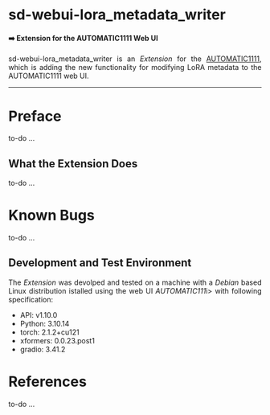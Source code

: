 # sd-webui-lora_metadata_writer
#### :arrow_right: Extension for the AUTOMATIC1111 Web UI

<p align="justify">sd-webui-lora_metadata_writer is an <i>Extension</i> for the <a href="https://github.com/AUTOMATIC1111/stable-diffusion-webui">AUTOMATIC1111</a>, which is adding the new functionality for modifying LoRA metadata to the AUTOMATIC1111 web UI.</p>

---

# Preface

<p align="justify">to-do ...</p>

## What the Extension Does

<p align="justify">to-do ...</p>

# Known Bugs

<p align="justify">to-do ...</p>

## Development and Test Environment

<p align="justify">The <i>Extension</i> was devolped and tested on a machine with a <i>Debian</i> based Linux distribution istalled using the web UI <i>AUTOMATIC111</i>i> with following specification:</p>

* API: v1.10.0
* Python: 3.10.14
* torch: 2.1.2+cu121
* xformers: 0.0.23.post1
* gradio: 3.41.2

# References

<p align="justify">to-do ...</p>


